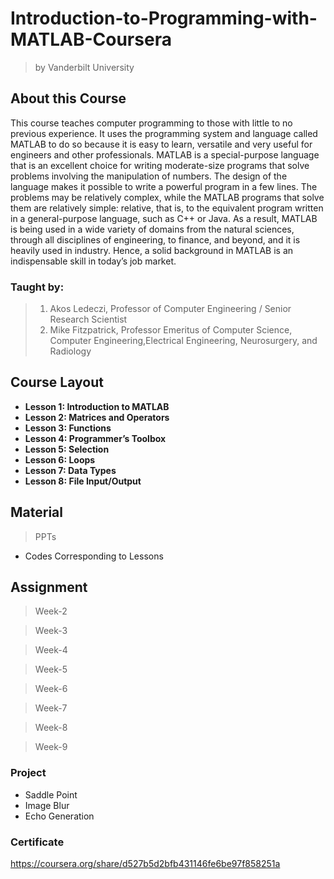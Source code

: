 # Introduction-to-Programming-with-MATLAB-Coursera
>  by Vanderbilt University

## About this Course
 This course teaches computer programming to those with little to no previous experience. It uses the programming system and language called MATLAB to do so because it is easy to learn, versatile and very useful for engineers and other professionals. MATLAB is a special-purpose language that is an excellent choice for writing moderate-size programs that solve problems involving the manipulation of numbers. The design of the language makes it possible to write a powerful program in a few lines. The problems may be relatively complex, while the MATLAB programs that solve them are relatively simple: relative, that is, to the equivalent program written in a general-purpose language, such as C++ or Java. As a result, MATLAB is being used in a wide variety of domains from the natural sciences, through all disciplines of engineering, to finance, and beyond, and it is heavily used in industry. Hence, a solid background in MATLAB is an indispensable skill in today’s job market.

### Taught by:
> 1. Akos Ledeczi, Professor of Computer Engineering / Senior Research Scientist
> 2. Mike Fitzpatrick, Professor Emeritus of Computer Science, Computer Engineering,Electrical Engineering, Neurosurgery, and Radiology

## Course Layout

* **Lesson 1: Introduction to MATLAB**
* **Lesson 2: Matrices and Operators**
* **Lesson 3: Functions**
* **Lesson 4: Programmer’s Toolbox**
* **Lesson 5: Selection**
* **Lesson 6: Loops**
* **Lesson 7: Data Types**
* **Lesson 8: File Input/Output**

## Material
> PPTs
* Codes Corresponding to Lessons

## Assignment
> Week-2

> Week-3

> Week-4

> Week-5

> Week-6

> Week-7

> Week-8

> Week-9

### Project 
- Saddle Point
- Image Blur
- Echo Generation

### Certificate
https://coursera.org/share/d527b5d2bfb431146fe6be97f858251a